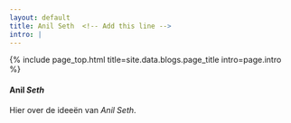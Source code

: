 ```yaml
---
layout: default
title: Anil Seth  <!-- Add this line -->
intro: |
---
```


{% include page_top.html 
   title=site.data.blogs.page_title 
   intro=page.intro 
%}

<div class="custom-section">

<h4>Anil <em>Seth</em></h4>
<p>Hier over de ideeën van <em>Anil Seth</em>.</p>

  
</div>

